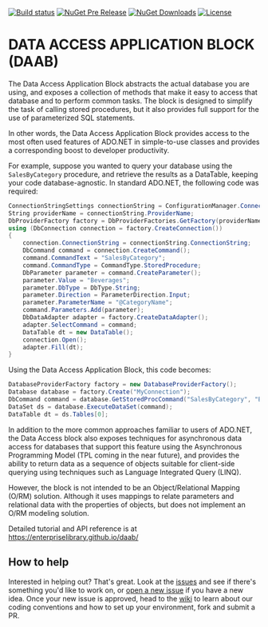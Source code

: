 [![Build status](https://ci.appveyor.com/api/projects/status/2yn8u67mpbnjfyvt/branch/master?svg=true)](https://ci.appveyor.com/project/EnterpriseLibrary/data-access-application-block/branch/master)
[![NuGet Pre Release](https://img.shields.io/nuget/vpre/EnterpriseLibrary.Data.NetCore.svg)](https://www.nuget.org/packages/EnterpriseLibrary.Data.NetCore)
[![NuGet Downloads](https://img.shields.io/nuget/dt/EnterpriseLibrary.Data.NetCore.svg)](https://www.nuget.org/packages/EnterpriseLibrary.Data.NetCore)
[![License](https://img.shields.io/badge/license-apache%202.0-60C060.svg)](https://github.com/EnterpriseLibrary/data-access-application-block/blob/master/LICENSE)


# DATA ACCESS APPLICATION BLOCK (DAAB)

The Data Access Application Block abstracts the actual database you are using, and exposes a collection of methods that
make it easy to access that database and to perform common tasks. The block is designed to simplify the task of calling
stored procedures, but it also provides full support for the use of parameterized SQL statements.

In other words, the Data Access Application Block provides access to the most often used features of ADO.NET in
simple-to-use classes and provides a corresponding boost to developer productivity.

For example, suppose you wanted to query your database using the `SalesByCategory` procedure, and retrieve the results
as a DataTable, keeping your code database-agnostic. In standard ADO.NET, the following code was required:

```csharp
ConnectionStringSettings connectionString = ConfigurationManager.ConnectionStrings["MyConnection"];
String providerName = connectionString.ProviderName;
DbProviderFactory factory = DbProviderFactories.GetFactory(providerName);
using (DbConnection connection = factory.CreateConnection())
{
    connection.ConnectionString = connectionString.ConnectionString;
    DbCommand command = connection.CreateCommand();
    command.CommandText = "SalesByCategory";
    command.CommandType = CommandType.StoredProcedure;
    DbParameter parameter = command.CreateParameter();
    parameter.Value = "Beverages";
    parameter.DbType = DbType.String;
    parameter.Direction = ParameterDirection.Input;
    parameter.ParameterName = "@CategoryName";
    command.Parameters.Add(parameter);
    DbDataAdapter adapter = factory.CreateDataAdapter();
    adapter.SelectCommand = command;
    DataTable dt = new DataTable();
    connection.Open();
    adapter.Fill(dt);
}
```
Using the Data Access Application Block, this code becomes:
```csharp
DatabaseProviderFactory factory = new DatabaseProviderFactory();
Database database = factory.Create("MyConnection");
DbCommand command = database.GetStoredProcCommand("SalesByCategory", "Beverages");
DataSet ds = database.ExecuteDataSet(command);
DataTable dt = ds.Tables[0];
```

In addition to the more common approaches familiar to users of ADO.NET, the Data Access block also exposes techniques
for asynchronous data access for databases that support this feature using the Asynchronous Programming Model (TPL
coming in the near future), and provides the ability to return data as a sequence of objects suitable for client-side
querying using techniques such as Language Integrated Query (LINQ).

However, the block is not intended to be an Object/Relational Mapping (O/RM) solution. Although it uses mappings to
relate parameters and relational data with the properties of objects, but does not implement an O/RM modeling solution.

Detailed tutorial and API reference is at https://enterpriselibrary.github.io/daab/

## How to help
Interested in helping out? That's great. Look at the [issues](https://github.com/EnterpriseLibrary/data-access-application-block/issues)
and see if there's something you'd like to work on, or [open a new issue](https://github.com/EnterpriseLibrary/data-access-application-block/issues/new/choose)
if you have a new idea. Once your new issue is approved, head to the [wiki](https://github.com/EnterpriseLibrary/data-access-application-block/wiki)
to learn about our coding conventions and how to set up your environment, fork and submit a PR.
